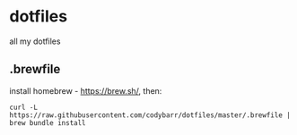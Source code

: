 # dotfiles

all my dotfiles

## .brewfile

install homebrew - https://brew.sh/, then:

```
curl -L https://raw.githubusercontent.com/codybarr/dotfiles/master/.brewfile | brew bundle install
```
